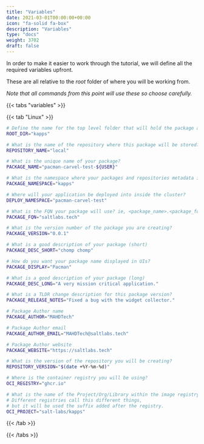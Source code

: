 ```yaml
---
title: "Variables"
date: 2021-03-01T00:00:00+00:00
icon: "fa-solid fa-box"
description: "Variables"
type: "docs"
weight: 3702
draft: false
---
```


In order to make it easier to work through the tutorial, we will define all the required variables upfront.

These are all relative to the _root_ folder of where you will be working from.

_Note that all commands from this point will use these so choose carefully._

{{< tabs "variables" >}}

{{< tab "Linux" >}}

```bash
# Define the name for the top level folder that will hold the package and repo.
ROOT_DIR="kapps"

# What is the name of the repository where this package will be stored?
REPOSITORY_NAME="local"

# What is the unique name of your package?
PACKAGE_NAME="pacman-carvel-test-${USER}"

# What is the namespace where your packages and repositories metadata is managed from?
PACKAGE_NAMESPACE="kapps"

# Where will your application be deployed into inside the cluster?
DEPLOY_NAMESPACE="pacman-carvel-test"

# What is the FQN your package will use? ie, <package_name>.<package_fqn>
PACKAGE_FQN="saltlabs.tech"

# What is the version number of the package you are creating?
PACKAGE_VERSION="0.0.1"

# What is a good description of your package (short)
PACKAGE_DESC_SHORT="chomp chomp"

# How do you want your package name displayed in UIs?
PACKAGE_DISPLAY="Pacman"

# What is a good description of your package (long)
PACKAGE_DESC_LONG="A very mission critical application."

# What is a TLDR change description for this package version?
PACKAGE_RELEASE_NOTES="Fixed a bug with the widget collector."

# Package Author name
PACKAGE_AUTHOR="MAHDTech"

# Package Author email
PACKAGE_AUTHOR_EMAIL="MAHDTech@saltlabs.tech"

# Package Author website
PACKAGE_WEBSITE="https://saltlabs.tech"

# What is the version of the repository you will be creating?
REPOSITORY_VERSION="$(date +%Y-%m-%d)"

# Where is the container registry you will be using?
OCI_REGISTRY="ghcr.io"

# What is the name of the Project/Org/Library within the image registry
# Different registries call this different things,
# but it will be used the suffix added after the registry.
OCI_PROJECT="salt-labs/kapps"
```

{{< /tab >}}

{{< /tabs >}}
